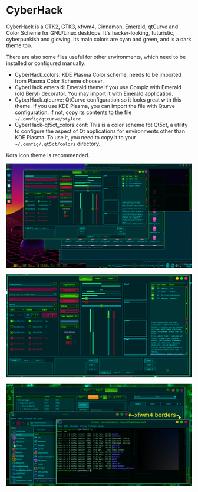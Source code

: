 # CyberHack

CyberHack is a GTK2, GTK3, xfwm4, Cinnamon, Emerald, qtCurve and Color Scheme for GNU/Linux desktops.
It's hacker-looking, futuristic, cyberpunkish and glowing. Its main colors are cyan and green, and is a dark theme too.

There are also some files useful for other environments, which need to be installed or configured manually:

- CyberHack.colors: KDE Plasma Color scheme, needs to be imported from Plasma Color Scheme chooser.
- CyberHack.emerald: Emerald theme if you use Compiz with Emerald (old Beryl) decorator. You may import it with Emerald application.
- CyberHack.qtcurve: QtCurve configuration so it looks great with this theme. If you use KDE Plasma, you can import the file with Qturve configuration. If not, copy its contents to the file `~/.config/qtcurve/stylerc`
- CyberHack-qt5ct_colors.conf: This is a color scheme fot Qt5ct, a utility to configure the aspect of Qt applications for environments other than KDE Plasma. To use it, you need to copy it to your `~/.config/.qt5ct/colors` directory.

Kora icon theme is recommended.

![1st preview](preview/Desktop-CyberHack-v2.jpg)


![2nd preview](preview/gtk3-widget-factory-p1-v2.png)


![3rd preview](preview/xfwm4_borders.png)
